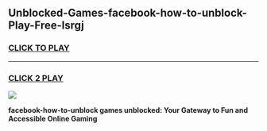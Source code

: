 
## Unblocked-Games-facebook-how-to-unblock-Play-Free-lsrgj
<h3>
<a href="https://premium76.site?title=facebook-how-to-unblock&ref=10A">CLICK TO PLAY</a></h3>
<hr>

<h3>
<a href="https://premium76.site?title=facebook-how-to-unblock&ref=10A">CLICK 2 PLAY</a>
  
</h3>

<a href="https://premium76.site?title=facebook-how-to-unblock&ref=10A"><img src="https://clearcache.store/games.png"></a>


**facebook-how-to-unblock games unblocked: Your Gateway to Fun and Accessible Online Gaming**

